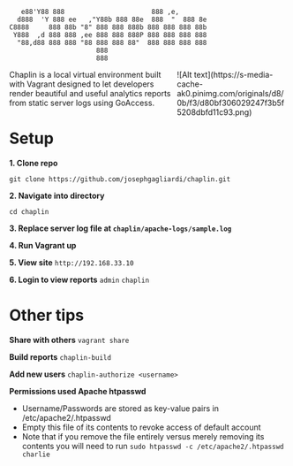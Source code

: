        e88'Y88 888                      888 ,e,        
      d888  'Y 888 ee   ,"Y88b 888 88e  888  "  888 8e 
    C8888     888 88b "8" 888 888 888b 888 888 888 88b
     Y888  ,d 888 888 ,ee 888 888 888P 888 888 888 888
      "88,d88 888 888 "88 888 888 88"  888 888 888 888
                          888                     
                          888

<span style="float: right; width: 200px;">
![Alt text](https://s-media-cache-ak0.pinimg.com/originals/d8/0b/f3/d80bf306029247f3b5f5208dbfd11c93.png)</span>


Chaplin is a local virtual environment built with Vagrant designed to let developers render beautiful and useful analytics reports from static server logs using GoAccess.

# Setup

**1. Clone repo**

```git clone https://github.com/josephgagliardi/chaplin.git ```

**2. Navigate into directory**

```cd chaplin ```

**3. Replace server log file at ```chaplin/apache-logs/sample.log```**

**4. Run Vagrant up**

**5. View site**
```http://192.168.33.10```

**6. Login to view reports**
```admin```
```chaplin```

# Other tips

**Share with others**
```vagrant share```

**Build reports**
```chaplin-build```

**Add new users** 
```chaplin-authorize <username>```

**Permissions used Apache htpasswd**
- Username/Passwords are stored as key-value pairs in /etc/apache2/.htpasswd
- Empty this file of its contents to revoke access of default account
- Note that if you remove the file entirely versus merely removing its contents you will need to run 
```sudo htpasswd -c /etc/apache2/.htpasswd charlie```

